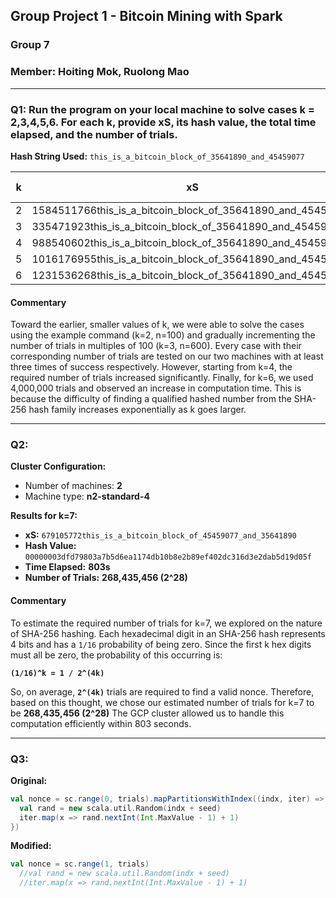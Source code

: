 ## Group Project 1 - Bitcoin Mining with Spark
### Group 7
### Member: Hoiting Mok, Ruolong Mao
---
### Q1: Run the program on your local machine to solve cases k = 2,3,4,5,6. For each k, provide xS, its hash value, the total time elapsed, and the number of trials.

**Hash String Used:** `this_is_a_bitcoin_block_of_35641890_and_45459077`

| k  | xS | Hash Value | Time Elapsed | Number of Trials |
|----|-----------------------------------------------|------------------------------------------------------------------|--------------|----------------|
| 2  | 1584511766this_is_a_bitcoin_block_of_35641890_and_45459077 | 006e73d833eaef0adaa6e0d0a094376c4fdf519e4d96b0aed3daf697464c40da | 2s | 100 |
| 3  | 335471923this_is_a_bitcoin_block_of_35641890_and_45459077  | 000811dc0226bde01964623f22f37b2c391e8910e046ecf73dc8af6c0b93fa74 | 2s | 600 |
| 4  | 988540602this_is_a_bitcoin_block_of_35641890_and_45459077  | 0000303fd42f3a8ddfa253b3b7e62a19861c791cc7190da07238e31f7cbb8ff2 | 2s | 65,536 |
| 5  | 1016176955this_is_a_bitcoin_block_of_35641890_and_45459077 | 00000b8c5bc0e2a71c7d226d34cb890cdb71542ec9a3127a256736e14f4272e3 | 2s | 400,000 |
| 6  | 1231536268this_is_a_bitcoin_block_of_35641890_and_45459077 |  000000c21d5c0f18bc90fa434a7ae396dcb26df6b47c910b7e13cafe08c245d2 | 5s | 4,000,000 |

#### Commentary
Toward the earlier, smaller values of k, we were able to solve the cases using the example command (k=2, n=100) and gradually incrementing the number of trials in multiples of 100 (k=3, n=600). Every case with their corresponding number of trials are tested on our two machines with at least three times of success respectively. However, starting from k=4, the required number of trials increased significantly. Finally, for k=6, we used 4,000,000 trials and observed an increase in computation time. This is because the difficulty of finding a qualified hashed number from the SHA-256 hash family increases exponentially as k goes larger.

---

### Q2:

**Cluster Configuration:**
- Number of machines: **2**
- Machine type: **n2-standard-4**

**Results for k=7:**
- **xS:** `679105772this_is_a_bitcoin_block_of_45459077_and_35641890`
- **Hash Value:** `00000003dfd79803a7b5d6ea1174db10b8e2b89ef402dc316d3e2dab5d19d05f`
- **Time Elapsed:** **803s**
- **Number of Trials:** **268,435,456 (2^28)**

#### Commentary
To estimate the required number of trials for k=7, we explored on the nature of SHA-256 hashing. 
Each hexadecimal digit in an SHA-256 hash represents 4 bits and has a `1/16` probability of being zero. Since the first k hex digits must all be zero, the probability of this occurring is:

**`(1/16)^k = 1 / 2^(4k)`**

So, on average, **`2^(4k)`** trials are required to find a valid nonce. Therefore, based on this thought, we chose our estimated number of trials for k=7 to be **268,435,456 (2^28)**
The GCP cluster allowed us to handle this computation efficiently within 803 seconds. 

---

### Q3:

**Original:**
```scala
val nonce = sc.range(0, trials).mapPartitionsWithIndex((indx, iter) => {
  val rand = new scala.util.Random(indx + seed)
  iter.map(x => rand.nextInt(Int.MaxValue - 1) + 1)
})
```

**Modified:**
```scala
val nonce = sc.range(1, trials)
  //val rand = new scala.util.Random(indx + seed)
  //iter.map(x => rand.nextInt(Int.MaxValue - 1) + 1)
```
